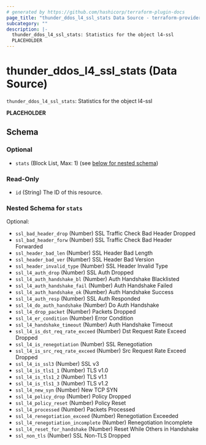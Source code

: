 ```yaml
---
# generated by https://github.com/hashicorp/terraform-plugin-docs
page_title: "thunder_ddos_l4_ssl_stats Data Source - terraform-provider-thunder"
subcategory: ""
description: |-
  thunder_ddos_l4_ssl_stats: Statistics for the object l4-ssl
  PLACEHOLDER
---
```


# thunder_ddos_l4_ssl_stats (Data Source)

`thunder_ddos_l4_ssl_stats`: Statistics for the object l4-ssl

__PLACEHOLDER__



<!-- schema generated by tfplugindocs -->
## Schema

### Optional

- `stats` (Block List, Max: 1) (see [below for nested schema](#nestedblock--stats))

### Read-Only

- `id` (String) The ID of this resource.

<a id="nestedblock--stats"></a>
### Nested Schema for `stats`

Optional:

- `ssl_bad_header_drop` (Number) SSL Traffic Check Bad Header Dropped
- `ssl_bad_header_forw` (Number) SSL Traffic Check Bad Header Forwarded
- `ssl_header_bad_len` (Number) SSL Header Bad Length
- `ssl_header_bad_ver` (Number) SSL Header Bad Version
- `ssl_header_invalid_type` (Number) SSL Header Invalid Type
- `ssl_l4_auth_drop` (Number) SSL Auth Dropped
- `ssl_l4_auth_handshake_bl` (Number) Auth Handshake Blacklisted
- `ssl_l4_auth_handshake_fail` (Number) Auth Handshake Failed
- `ssl_l4_auth_handshake_ok` (Number) Auth Handshake Success
- `ssl_l4_auth_resp` (Number) SSL Auth Responded
- `ssl_l4_do_auth_handshake` (Number) Do Auth Handshake
- `ssl_l4_drop_packet` (Number) Packets Dropped
- `ssl_l4_er_condition` (Number) Error Condition
- `ssl_l4_handshake_timeout` (Number) Auth Handshake Timeout
- `ssl_l4_is_dst_req_rate_exceed` (Number) Dst Request Rate Exceed Dropped
- `ssl_l4_is_renegotiation` (Number) SSL Renegotiation
- `ssl_l4_is_src_req_rate_exceed` (Number) Src Request Rate Exceed Dropped
- `ssl_l4_is_ssl3` (Number) SSL v3
- `ssl_l4_is_tls1_1` (Number) TLS v1.0
- `ssl_l4_is_tls1_2` (Number) TLS v1.1
- `ssl_l4_is_tls1_3` (Number) TLS v1.2
- `ssl_l4_new_syn` (Number) New TCP SYN
- `ssl_l4_policy_drop` (Number) Policy Dropped
- `ssl_l4_policy_reset` (Number) Policy Reset
- `ssl_l4_processed` (Number) Packets Processed
- `ssl_l4_renegotiation_exceed` (Number) Renegotiation Exceeded
- `ssl_l4_renegotiation_incomplete` (Number) Renegotiation Incomplete
- `ssl_l4_reset_for_handshake` (Number) Reset While Others in Handshake
- `ssl_non_tls` (Number) SSL Non-TLS Dropped


